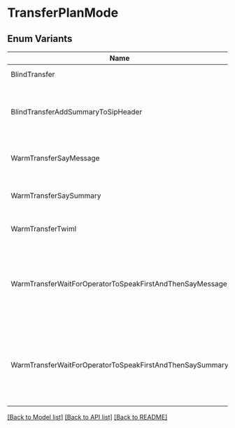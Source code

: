 # TransferPlanMode

## Enum Variants

| Name | Value |
|---- | -----|
| BlindTransfer | blind-transfer |
| BlindTransferAddSummaryToSipHeader | blind-transfer-add-summary-to-sip-header |
| WarmTransferSayMessage | warm-transfer-say-message |
| WarmTransferSaySummary | warm-transfer-say-summary |
| WarmTransferTwiml | warm-transfer-twiml |
| WarmTransferWaitForOperatorToSpeakFirstAndThenSayMessage | warm-transfer-wait-for-operator-to-speak-first-and-then-say-message |
| WarmTransferWaitForOperatorToSpeakFirstAndThenSaySummary | warm-transfer-wait-for-operator-to-speak-first-and-then-say-summary |


[[Back to Model list]](../README.md#documentation-for-models) [[Back to API list]](../README.md#documentation-for-api-endpoints) [[Back to README]](../README.md)


